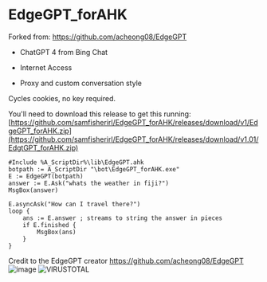 # EdgeGPT_forAHK

Forked from: https://github.com/acheong08/EdgeGPT

- ChatGPT 4 from Bing Chat

- Internet Access

- Proxy and custom conversation style

Cycles cookies, no key required. 

You'll need to download this release to get this running: [https://github.com/samfisherirl/EdgeGPT_forAHK/releases/download/v1/EdgeGPT_forAHK.zip](https://github.com/samfisherirl/EdgeGPT_forAHK/releases/download/v1.01/EdgtGPT_forAHK.zip)
```autohotkey
#Include %A_ScriptDir%\lib\EdgeGPT.ahk
botpath := A_ScriptDir "\bot\EdgeGPT_forAHK.exe"
E := EdgeGPT(botpath)
answer := E.Ask("whats the weather in fiji?")
MsgBox(answer)

E.asyncAsk("How can I travel there?")
loop {
    ans := E.answer ; streams to string the answer in pieces
    if E.finished {
        MsgBox(ans)
    }
}
```


Credit to the EdgeGPT creator
https://github.com/acheong08/EdgeGPT
![image](https://github.com/samfisherirl/EdgeGPT_forAHK/assets/98753696/76573722-367a-4212-b457-10735e9628f0)
![VIRUSTOTAL](https://github.com/samfisherirl/EdgeGPT_forAHK/assets/98753696/6d45429b-4c72-4d19-b3cb-afb61680fdf7)
